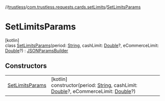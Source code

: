 //[trustless](../../../index.md)/[com.trustless.requests.cards.setLimits](../index.md)/[SetLimitsParams](index.md)

# SetLimitsParams

[kotlin]\
class [SetLimitsParams](index.md)(period: [String](https://kotlinlang.org/api/latest/jvm/stdlib/kotlin/-string/index.html), cashLimit: [Double](https://kotlinlang.org/api/latest/jvm/stdlib/kotlin/-double/index.html)?, eCommerceLimit: [Double](https://kotlinlang.org/api/latest/jvm/stdlib/kotlin/-double/index.html)?) : [JSONParamsBuilder](../../com.trustless.params/-j-s-o-n-params-builder/index.md)

## Constructors

| | |
|---|---|
| [SetLimitsParams](-set-limits-params.md) | [kotlin]<br>constructor(period: [String](https://kotlinlang.org/api/latest/jvm/stdlib/kotlin/-string/index.html), cashLimit: [Double](https://kotlinlang.org/api/latest/jvm/stdlib/kotlin/-double/index.html)?, eCommerceLimit: [Double](https://kotlinlang.org/api/latest/jvm/stdlib/kotlin/-double/index.html)?) |
